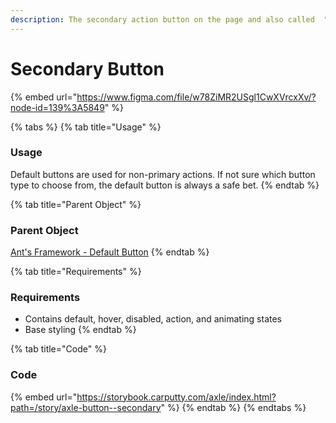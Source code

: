 ```yaml
---
description: The secondary action button on the page and also called  "Ghost" Button
---
```


# Secondary Button

{% embed url="https://www.figma.com/file/w78ZiMR2USgl1CwXVrcxXv/?node-id=139%3A5849" %}

{% tabs %}
{% tab title="Usage" %}
### Usage

Default buttons are used for non-primary actions. If not sure which button type to choose from, the default button is always a safe bet.
{% endtab %}

{% tab title="Parent Object" %}
### Parent Object

[Ant's Framework - Default Button](https://ant.design/components/button/)
{% endtab %}

{% tab title="Requirements" %}
### Requirements

* Contains default, hover, disabled, action, and animating states
* Base styling
{% endtab %}

{% tab title="Code" %}
### Code

{% embed url="https://storybook.carputty.com/axle/index.html?path=/story/axle-button--secondary" %}
{% endtab %}
{% endtabs %}

